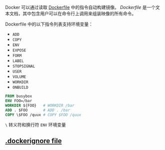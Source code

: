 Docker 可以通过读取 [Dockerfile](https://docs.docker.com/engine/reference/builder/) 中的指令自动构建镜像。 *Dockerfile* 是一个文本文档，其中包含用户可以在命令行上调用来组装映像的所有命令。

Dockerfile 中的以下指令列表支持环境变量：

- `ADD`
- `COPY`
- `ENV`
- `EXPOSE`
- `FORM`
- `LABEL`
- `STOPSIGNAL`
- `USER`
- `VOLUME`
- `WORKDIR`
- `ONBUILD`

```Dockerfile
FROM busybox
ENV FOO=/bar
WORKDIR ${FOO}   # WORKDIR /bar
ADD . $FOO       # ADD . /bar
COPY \$FOO /quux # COPY $FOO /quux
```

`\` 转义符和换行符
`ENV` 环境变量
## [.dockerignore file](https://docs.docker.com/engine/reference/builder/#dockerignore-file)


